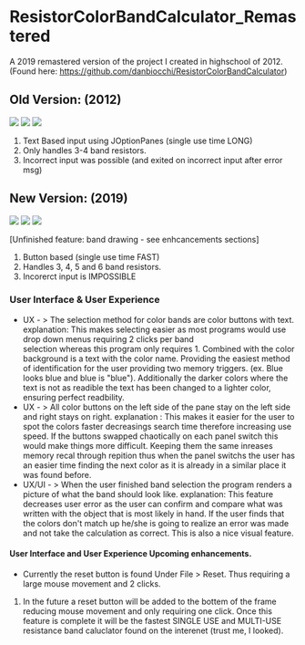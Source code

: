 # ResistorColorBandCalculator_Remastered
A 2019 remastered version of the project I created in highschool of 2012.
(Found here: https://github.com/danbiocchi/ResistorColorBandCalculator)

## Old Version: (2012)

![](https://i.imgur.com/bLZ71if.png)
![](https://i.imgur.com/hqOgGUl.png)
![](https://i.imgur.com/ittXWwY.png)

1. Text Based input using JOptionPanes (single use time LONG)
2. Only handles 3-4 band resistors.
3. Incorrect input was possible (and exited on incorrect input after error msg)


## New Version: (2019)

![](https://i.imgur.com/0mExuVC.png)
![](https://i.imgur.com/sT7IIqP.png)
![](https://i.imgur.com/KaywNHC.png)

[Unfinished feature: band drawing - see enhcancements sections]

1. Button based (single use time FAST)
2. Handles 3, 4, 5 and 6 band resistors.
3. Incorerct input is IMPOSSIBLE

 ### User Interface & User Experience
- UX - > The selection method for color bands are color buttons with text.
       explanation: This makes selecting easier as most programs would use drop down menus requiring 2 clicks per band   
       selection whereas this program only requires 1. Combined with the color background is a text with the color name. Providing the easiest method of identification for the user providing two memory triggers. (ex. Blue looks blue and blue is "blue"). Additionally the darker colors where the text is not as readible the text has been changed to a lighter color, ensuring perfect readbility.
- UX - > All color buttons on the left side of the pane stay on the left side and right stays on right.
       explanation : This makes it easier for the user to spot the colors faster decreasings search time
                     therefore increasing use speed. If the buttons swapped chaotically on each panel switch
                     this would make things more difficult. Keeping them the same inreases memory recal through 
                     repition thus when the panel switchs the user has an easier time finding the next color
                     as it is already in a similar place it was found before.
- UX/UI - > When the user finished band selection the program renders a picture of what the band should look like.
            explanation: This feature decreases user error as the user can confirm and compare what was written with the      object that is most likely in hand. If the user finds that the colors don't match up he/she is going to realize an error was made and not take the calculation as correct. This is also a nice visual feature.
            
#### User Interface and User Experience Upcoming enhancements.
- Currently the reset button is found Under File > Reset. Thus requiring a large mouse movement and 2 clicks. 
1. In the future a reset button will be added to the bottem of the frame reducing mouse movement and only requiring one click.
Once this feature is complete it will be the fastest SINGLE USE and MULTI-USE resistance band caluclator found on the interenet (trust me, I looked).
